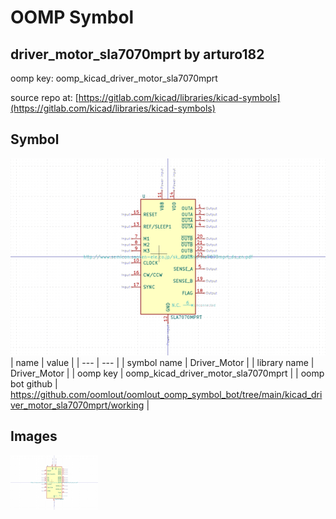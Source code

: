 # OOMP Symbol  
## driver_motor_sla7070mprt  by arturo182  
  
oomp key: oomp_kicad_driver_motor_sla7070mprt  
  
source repo at: [https://gitlab.com/kicad/libraries/kicad-symbols](https://gitlab.com/kicad/libraries/kicad-symbols)  
## Symbol  
  
[![working.png](working_600.png)](working.png)  
| name | value | 
| --- | --- | 
| symbol name | Driver_Motor | 
| library name | Driver_Motor | 
| oomp key | oomp_kicad_driver_motor_sla7070mprt | 
| oomp bot github | https://github.com/oomlout/oomlout_oomp_symbol_bot/tree/main/kicad_driver_motor_sla7070mprt/working | 
## Images  
  
[![working.png](working_140.png)](working.png)  
